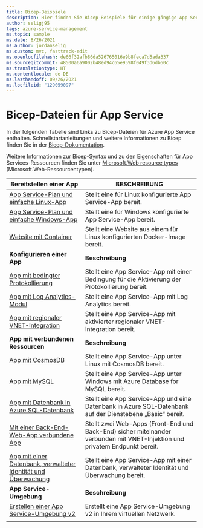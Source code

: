 ```yaml
---
title: Bicep-Beispiele
description: Hier finden Sie Bicep-Beispiele für einige gängige App Service-Szenarien. Hier erfahren Sie, wie Sie Ihre Bereitstellungs- oder Verwaltungsaufgaben für App Service automatisieren.
author: seligj95
tags: azure-service-management
ms.topic: sample
ms.date: 8/26/2021
ms.author: jordanselig
ms.custom: mvc, fasttrack-edit
ms.openlocfilehash: de66f32afb86da526765016e9b8feca7d5ada337
ms.sourcegitcommit: 48500a6a9002b48ed94c65e9598f049f3d6db60c
ms.translationtype: HT
ms.contentlocale: de-DE
ms.lasthandoff: 09/26/2021
ms.locfileid: "129059097"
---
```

# <a name="bicep-files-for-app-service"></a>Bicep-Dateien für App Service

In der folgenden Tabelle sind Links zu Bicep-Dateien für Azure App Service enthalten. Schnellstartanleitungen und weitere Informationen zu Bicep finden Sie in der [Bicep-Dokumentation](/azure/azure-resource-manager/bicep/).

Weitere Informationen zur Bicep-Syntax und zu den Eigenschaften für App Services-Ressourcen finden Sie unter [Microsoft.Web resource types](/azure/templates/microsoft.web/allversions) (Microsoft.Web-Ressourcentypen).

| Bereitstellen einer App | BESCHREIBUNG |
|-|-|
| [App Service-Plan und einfache Linux-App](https://github.com/Azure/bicep/tree/main/docs/examples/101/web-app-linux) | Stellt eine für Linux konfigurierte App Service-App bereit. |
| [App Service-Plan und einfache Windows-App](https://github.com/Azure/bicep/tree/main/docs/examples/101/web-app-windows) | Stellt eine für Windows konfigurierte App Service-App bereit. |
| [Website mit Container](https://github.com/Azure/bicep/tree/main/docs/examples/101/website-with-container) | Stellt eine Website aus einem für Linux konfigurierten Docker-Image bereit. |
| **Konfigurieren einer App** | **Beschreibung** |
| [App mit bedingter Protokollierung](https://github.com/Azure/bicep/tree/main/docs/examples/201/web-app-conditional-log)| Stellt eine App Service-App mit einer Bedingung für die Aktivierung der Protokollierung bereit. |
| [App mit Log Analytics-Modul](https://github.com/Azure/bicep/tree/main/docs/examples/201/web-app-loganalytics-mod)| Stellt eine App Service-App mit Log Analytics bereit. |
| [App mit regionaler VNET-Integration](https://github.com/Azure/bicep/tree/main/docs/examples/101/app-service-regional-vnet-integration)| Stellt eine App Service-App mit aktivierter regionaler VNET-Integration bereit. |
|**App mit verbundenen Ressourcen**| **Beschreibung** |
| [App mit CosmosDB](https://github.com/Azure/bicep/tree/main/docs/examples/101/cosmosdb-webapp)| Stellt eine App Service-App unter Linux mit CosmosDB bereit. |
| [App mit MySQL](https://github.com/Azure/bicep/tree/main/docs/examples/101/webapp-managed-mysql)| Stellt eine App Service-App unter Windows mit Azure Database for MySQL bereit. |
| [App mit Datenbank in Azure SQL-Datenbank](https://github.com/Azure/bicep/tree/main/docs/examples/201/web-app-sql-database)| Stellt eine App Service-App und eine Datenbank in Azure SQL-Datenbank auf der Dienstebene „Basic“ bereit. |
| [Mit einer Back-End-Web-App verbundene App](https://github.com/Azure/bicep/tree/main/docs/examples/101/webapp-privateendpoint-vnet-injection)| Stellt zwei Web-Apps (Front-End und Back-End) sicher miteinander verbunden mit VNET-Injektion und privatem Endpunkt bereit. |
| [App mit einer Datenbank, verwalteter Identität und Überwachung](https://github.com/Azure/bicep/tree/main/docs/examples/301/web-app-managed-identity-sql-db)| Stellt eine App Service-App mit einer Datenbank, verwalteter Identität und Überwachung bereit. |
|**App Service-Umgebung**| **Beschreibung** |
| [Erstellen einer App Service-Umgebung v2](https://github.com/Azure/bicep/tree/main/docs/examples/201/web-app-asev2-create) | Erstellt eine App Service-Umgebung v2 in Ihrem virtuellen Netzwerk. |
| | |